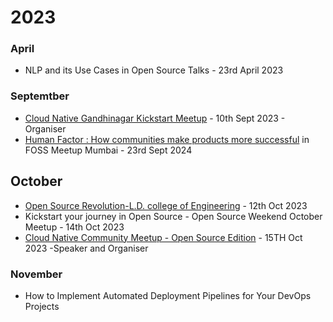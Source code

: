 # 2023
### April
- NLP and its Use Cases in Open Source Talks - 23rd April 2023 

### Septemtber
- [Cloud Native Gandhinagar Kickstart Meetup](https://community.cncf.io/events/details/cncf-cloud-native-gandhinagar-presents-cloud-native-gandhinagar-kick-start-meetup/) - 10th Sept 2023 - Organiser
- [Human Factor : How communities make products more successful](https://x.com/MumbaiFOSS/status/1705074391661605252?s=20) in FOSS Meetup Mumbai - 23rd Sept 2024
 
## October

- [Open Source Revolution-L.D. college of Engineering](https://gdsc.community.dev/events/details/developer-student-clubs-lalbhai-dalpatbhai-college-of-engineering-ahmedabad-presents-open-source-revolution/) - 12th Oct 2023
- Kickstart your journey in Open Source  - Open Source Weekend October Meetup - 14th Oct 2023
- [Cloud Native Community Meetup - Open Source Edition](https://community.cncf.io/events/details/cncf-cloud-native-gandhinagar-presents-cncg-open-source-edition-meetup/) - 15TH Oct 2023  -Speaker and Organiser

### November
- How to Implement Automated Deployment Pipelines for Your DevOps Projects
